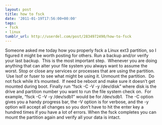 ```yaml
---
layout: post
title: how to fsck
date: '2011-01-19T17:56:00+00:00'
tags:
- fsck
- linux
tumblr_url: http://userdel.com/post/2834972490/how-to-fsck
---
```

Someone asked me today how you properly fsck a Linux ext3 partition, so I figured it might be worth posting for others.
Run a backup and/or verify your last backup.  This is the most important step.  Whenever you are doing anything that can alter your file system you always want to assume the worst.
Stop or close any services or processes that are using the partition.  Use lsof or fuser to see what might be using it.
Unmount the partition.  Do not fsck while it’s mounted.  If need be reboot and make sure it doesn’t get mounted during boot.
Finally run “fsck -C -V -y /dev/disk” where disk is the drive and partition number you want to run the file system check on.  For example, “fsck -C -V -y /dev/sdb1” would be for /dev/sdb1.  The -C option gives you a handy progress bar, the -V option is for verbose, and the -y option will accept all changes so you don’t have to hit the enter key a hundred times if you have a lot of errors.
When the fsck completes you can mount the partition again and verify all your data is intact.
